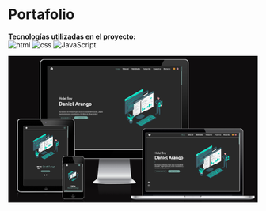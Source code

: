 # Portafolio

**Tecnologías utilizadas en el proyecto:**  
<img src="https://img.icons8.com/color/344/html-5--v1.png" alt="html" width="50"/>
<img src="https://img.icons8.com/color/344/css3.png" alt="css" width="50"/>
<img src="https://img.icons8.com/color/344/javascript--v1.png" alt="JavaScript" width="50"/>


<picture class="container_image-home" data-aos="zoom-in">
                <img class="image_home" src="./assets/images/image.png" alt="Ilustración mujer y plantas">
            </picture>




